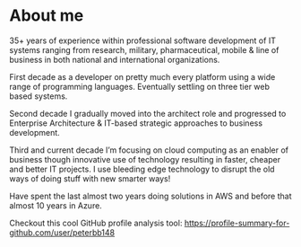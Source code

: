 # About me

35+ years of experience within professional software development of IT systems ranging from research, military, pharmaceutical, mobile & line of business in both national and international organizations.

First decade as a developer on pretty much every platform using a wide range of programming languages. Eventually settling on three tier web based systems.

Second decade I gradually moved into the architect role and progressed to Enterprise Architecture & IT-based strategic approaches to business development.

Third and current decade I’m focusing on cloud computing as an enabler of business though innovative use of technology resulting in faster, cheaper and better IT projects. I use bleeding edge technology to disrupt the old ways of doing stuff with new smarter ways!

Have spent the last almost two years doing solutions in AWS and before that almost 10 years in Azure.

Checkout this cool GitHub profile analysis tool: https://profile-summary-for-github.com/user/peterbb148

<!--
**peterbb148/peterbb148** is a ✨ _special_ ✨ repository because its `README.md` (this file) appears on your GitHub profile.

Here are some ideas to get you started:

- 🔭 I’m currently working on ...
- 🌱 I’m currently learning ...
- 👯 I’m looking to collaborate on ...
- 🤔 I’m looking for help with ...
- 💬 Ask me about ...
- 📫 How to reach me: ...
- 😄 Pronouns: ...
- ⚡ Fun fact: ...
-->
